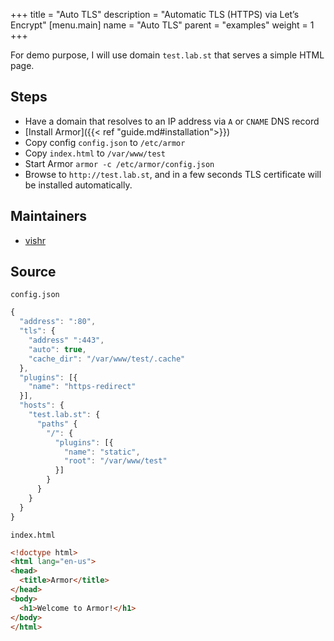 +++
title = "Auto TLS"
description = "Automatic TLS (HTTPS) via Let’s Encrypt"
[menu.main]
  name = "Auto TLS"
  parent = "examples"
  weight = 1
+++

For demo purpose, I will use domain `test.lab.st` that serves a simple
HTML page.

## Steps

- Have a domain that resolves to an IP address via `A` or `CNAME` DNS record
- [Install Armor]({{< ref "guide.md#installation">}})
- Copy config `config.json` to `/etc/armor`
- Copy `index.html` to `/var/www/test`
- Start Armor `armor -c /etc/armor/config.json`
- Browse to `http://test.lab.st`, and in a few seconds TLS certificate will
be installed automatically.

## Maintainers

- [vishr](https://github.com/vishr)

## Source

`config.json`

```js
{
  "address": ":80",
  "tls": {
    "address" ":443",
    "auto": true,
    "cache_dir": "/var/www/test/.cache"
  },
  "plugins": [{
    "name": "https-redirect"
  }],
  "hosts": {
    "test.lab.st": {
      "paths" {
        "/": {
          "plugins": [{
            "name": "static",
            "root": "/var/www/test"
          }]
        }
      }
    }
  }
}
```

`index.html`

```html
<!doctype html>
<html lang="en-us">
<head>
  <title>Armor</title>
</head>
<body>
  <h1>Welcome to Armor!</h1>
</body>
</html>
```
